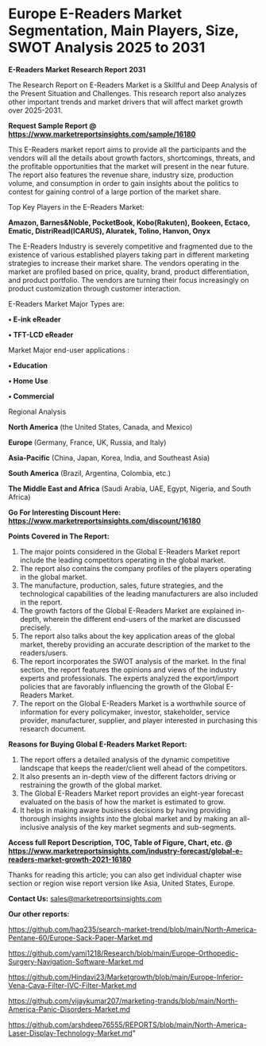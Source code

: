 # Europe E-Readers Market Segmentation, Main Players, Size, SWOT Analysis 2025 to 2031

<strong>E-Readers Market Research Report 2031</strong>

The Research Report on E-Readers Market is a Skillful and Deep Analysis of the Present Situation and Challenges. This research report also analyzes other important trends and market drivers that will affect market growth over 2025-2031.

<strong>Request Sample Report @ <a href=https://www.marketreportsinsights.com/sample/16180>https://www.marketreportsinsights.com/sample/16180</a></strong>

This E-Readers market report aims to provide all the participants and the vendors will all the details about growth factors, shortcomings, threats, and the profitable opportunities that the market will present in the near future. The report also features the revenue share, industry size, production volume, and consumption in order to gain insights about the politics to contest for gaining control of a large portion of the market share.

Top Key Players in the E-Readers Market:

<strong>Amazon, Barnes&Noble, PocketBook, Kobo(Rakuten), Bookeen, Ectaco, Ematic, DistriRead(ICARUS), Aluratek, Tolino, Hanvon, Onyx</strong>

The E-Readers Industry is severely competitive and fragmented due to the existence of various established players taking part in different marketing strategies to increase their market share. The vendors operating in the market are profiled based on price, quality, brand, product differentiation, and product portfolio. The vendors are turning their focus increasingly on product customization through customer interaction.

E-Readers Market Major Types are:

<strong>• E-ink eReader

• TFT-LCD eReader</strong>

Market Major end-user applications :

<strong>• Education

• Home Use

• Commercial</strong>

Regional Analysis

</u><strong><b>North America</b></strong> (the United States, Canada, and Mexico)

<strong><b>Europe </b></strong>(Germany, France, UK, Russia, and Italy)

<strong><b>Asia-Pacific</b></strong> (China, Japan, Korea, India, and Southeast Asia)

<strong><b>South America</b></strong> (Brazil, Argentina, Colombia, etc.)

<strong><b>The Middle East and Africa</b></strong> (Saudi Arabia, UAE, Egypt, Nigeria, and South Africa)

<strong>Go For Interesting Discount Here: <a href=https://www.marketreportsinsights.com/discount/16180>https://www.marketreportsinsights.com/discount/16180</a></strong>

<strong>Points Covered in The Report:</strong>
<ol>
  <li>The major points considered in the Global E-Readers Market report include the leading competitors operating in the global market.</li>
  <li>The report also contains the company profiles of the players operating in the global market.</li>
  <li>The manufacture, production, sales, future strategies, and the technological capabilities of the leading manufacturers are also included in the report.</li>
  <li>The growth factors of the Global E-Readers Market are explained in-depth, wherein the different end-users of the market are discussed precisely.</li>
  <li>The report also talks about the key application areas of the global market, thereby providing an accurate description of the market to the readers/users.</li>
  <li>The report incorporates the SWOT analysis of the market. In the final section, the report features the opinions and views of the industry experts and professionals. The experts analyzed the export/import policies that are favorably influencing the growth of the Global E-Readers Market.</li>
  <li>The report on the Global E-Readers Market is a worthwhile source of information for every policymaker, investor, stakeholder, service provider, manufacturer, supplier, and player interested in purchasing this research document.</li>
</ol>
<strong>Reasons for Buying Global E-Readers Market Report:</strong>

<ol>
  <li>The report offers a detailed analysis of the dynamic competitive landscape that keeps the reader/client well ahead of the competitors.</li>
  <li>It also presents an in-depth view of the different factors driving or restraining the growth of the global market.</li>
  <li>The Global E-Readers Market report provides an eight-year forecast evaluated on the basis of how the market is estimated to grow.</li>
  <li>It helps in making aware business decisions by having providing thorough insights insights into the global market and by making an all-inclusive analysis of the key market segments and sub-segments.</li>
</ol>
<strong>Access full Report Description, TOC, Table of Figure, Chart, etc. @ <a href=https://www.marketreportsinsights.com/industry-forecast/global-e-readers-market-growth-2021-16180>https://www.marketreportsinsights.com/industry-forecast/global-e-readers-market-growth-2021-16180</a></strong>


Thanks for reading this article; you can also get individual chapter wise section or region wise report version like Asia, United States, Europe.

<strong>Contact Us:</strong>
sales@marketreportsinsights.com

<strong>Our other reports:</strong>

<a href=https://github.com/haq235/search-market-trend/blob/main/North-America-Pentane-60/Europe-Sack-Paper-Market.md>https://github.com/haq235/search-market-trend/blob/main/North-America-Pentane-60/Europe-Sack-Paper-Market.md</a>

<a href=https://github.com/yami1218/Research/blob/main/Europe-Orthopedic-Surgery-Navigation-Software-Market.md>https://github.com/yami1218/Research/blob/main/Europe-Orthopedic-Surgery-Navigation-Software-Market.md</a>

<a href=https://github.com/Hindavi23/Marketgrowth/blob/main/Europe-Inferior-Vena-Cava-Filter-IVC-Filter-Market.md>https://github.com/Hindavi23/Marketgrowth/blob/main/Europe-Inferior-Vena-Cava-Filter-IVC-Filter-Market.md</a>

<a href=https://github.com/vijaykumar207/marketing-trands/blob/main/North-America-Panic-Disorders-Market.md>https://github.com/vijaykumar207/marketing-trands/blob/main/North-America-Panic-Disorders-Market.md</a>

<a href=https://github.com/arshdeep76555/REPORTS/blob/main/North-America-Laser-Display-Technology-Market.md>https://github.com/arshdeep76555/REPORTS/blob/main/North-America-Laser-Display-Technology-Market.md</a>"
